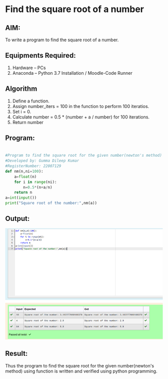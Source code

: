 # Find the square root of a number

## AIM:
To write a program to find the square root of a number.

## Equipments Required:
1. Hardware – PCs
2. Anaconda – Python 3.7 Installation / Moodle-Code Runner

## Algorithm
1. Define a function.
2. Assign number_iters = 100 in the function to perform 100 iteratios.
3. Set i = 0.
4. Calculate  number = 0.5 * (number + a / number) for 100 iterations.
5. Return number

## Program:
```python

#Program to find the square root for the given number(newton's method) using function.
#Developed by: Gumma Dileep Kumar
#RegisterNumber: 22007129
def nm(n,ni=100):
    a=float(n)
    for i in range(ni):
        n=0.5*(n+a/n)
    return n
a=int(input())
print("Square root of the number:",nm(a)) 

```

## Output:
![Square root of a number](/square_output.png)


## Result:
Thus the program to find the square root for the given number(newton's method) using function is written and verified using python programming.
